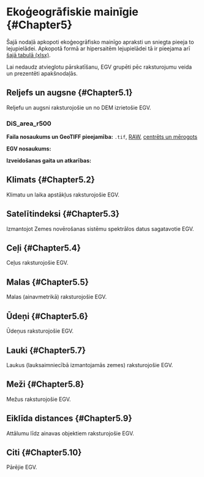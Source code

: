 # Ekoģeogrāfiskie mainīgie  {#Chapter5}

Šajā nodaļā apkopoti ekoģeogrāfisko mainīgo apraksti un sniegta pieeja to lejupielādei. Apkopotā formā ar hipersaitēm lejupielādei tā ir pieejama arī [šajā tabulā (xlsx)]().

Lai nedaudz atvieglotu pārskatīšanu, EGV grupēti pēc raksturojumu veida un prezentēti apakšnodaļās.

## Reljefs un augsne  {#Chapter5.1}

Reljefu un augsni raksturojošie un no DEM izrietošie EGV.

### DiS_area_r500

**Faila nosaukums un GeoTIFF pieejamība:** `.tif`, [RAW](), [centrēts un mērogots]()

**EGV nosaukums:**

**Izveidošanas gaita un atkarības:**





## Klimats  {#Chapter5.2}

Klimatu un laika apstākļus raksturojošie EGV.


## Satelītindeksi  {#Chapter5.3}

Izmantojot Zemes novērošanas sistēmu spektrālos datus sagatavotie EGV.




## Ceļi  {#Chapter5.4}

Ceļus raksturojošie EGV.




## Malas  {#Chapter5.5}


Malas (ainavmetrikā) raksturojošie EGV.



## Ūdeņi  {#Chapter5.6}

Ūdeņus raksturojošie EGV.


## Lauki  {#Chapter5.7}

Laukus (lauksaimniecībā izmantojamās zemes) raksturojošie EGV.


## Meži  {#Chapter5.8}

Mežus raksturojošie EGV.



## Eiklīda distances  {#Chapter5.9}


Attālumu līdz ainavas objektiem raksturojošie EGV.


## Citi  {#Chapter5.10}

Pārējie EGV.


